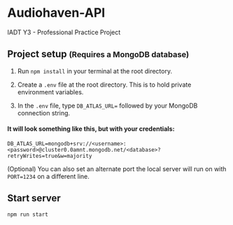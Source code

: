 # Audiohaven-API
IADT Y3 - Professional Practice Project

## Project setup <small>(Requires a MongoDB database)</small>
1. Run ``npm install`` in your terminal at the root directory.

2. Create a ``.env`` file at the root directory. This is to hold private environment variables.

3. In the ``.env`` file, type ``DB_ATLAS_URL=`` followed by your MongoDB connection string.

####  It will look something like this, but with your credentials:
```
DB_ATLAS_URL=mongodb+srv://<username>:<password>@cluster0.0amnt.mongodb.net/<database>?retryWrites=true&w=majority
```

(Optional) You can also set an alternate port the local server will run on with ``PORT=1234`` on a different line.


## Start server
```
npm run start
```
